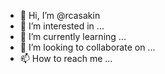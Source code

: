 - 👋 Hi, I’m @rcasakin
- 👀 I’m interested in ...
- 🌱 I’m currently learning ...
- 💞️ I’m looking to collaborate on ...
- 📫 How to reach me ...

<!---
rcasakin/rcasakin is a ✨ special ✨ repository because its `README.md` (this file) appears on your GitHub profile.
You can click the Preview link to take a look at your changes.
--->
